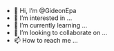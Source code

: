 - 👋 Hi, I’m @GideonEpa
- 👀 I’m interested in ...
- 🌱 I’m currently learning ...
- 💞️ I’m looking to collaborate on ...
- 📫 How to reach me ...

<!---
GideonEpa/GideonEpa is a ✨ special ✨ repository because its `README.md` (this file) appears on your GitHub profile.
You can click the Preview link to take a look at your changes.
--->
